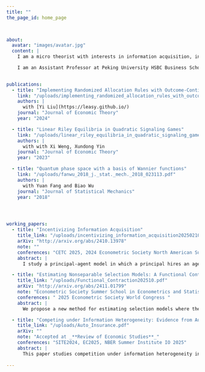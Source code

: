 ```yaml
---
title: ""
the_page_id: home_page
 


about:
  avatar: "images/avatar.jpg"
  content: |
    I am a micro theorist with interests in information acquisition, information design, and mechanism design. I also work on econometrics and empirical IO studies. I got my PhD from Caltech in 2025. My advisors are Omer Tamuz and Luciano Pomatto. My [CV](/uploads/cv.pdf) is here. My email is fanwu@phbs.pku.edu.cn

    I am an Assistant Professor at Peking University HSBC Business School.
 

publications:
  - title: "Implementing Randomized Allocation Rules with Outcome-Contingent Transfer"
    link: "/uploads/implementing_randomized_allocation_rules_with_outcome_contingent_transfer.pdf"
    authors: |
      with [Yi Liu](https://leasy.github.io/)
    journal: "Journal of Economic Theory"
    year: "2024"

  - title: "Linear Riley Equilibria in Quadratic Signaling Games"
    link: "/uploads/linear_riley_equilibria_in_quadratic_signaling_games.pdf"
    authors: |
      with with Xi Weng, Xundong Yin
    journal: "Journal of Economic Theory"
    year: "2023"

  - title: "Quantum phase space with a basis of Wannier functions"
    link: "/uploads/fanwu_2018_j._stat._mech._2018_023113.pdf"
    authors: |
      with Yuan Fang and Biao Wu
    journal: "Journal of Statistical Mechanics"
    year: "2018"




working_papers:
  - title: "Incentivizing Information Acquisition"
    title_link: "/uploads/incentivizing_information_acquisition20250210.pdf"
    arXiv: "http://arxiv.org/abs/2410.13978"
    note: ""
    conferences: "CETC 2025, 2024 Econometric Society North American Summer Meeting"
    abstract: |
      I study a principal-agent model in which a principal hires an agent to collect information about an unknown continuous state. The agent acquires a signal whose distribution is centered around the state, controlling the signal's precision at a cost. The principal observes neither the precision nor the signal, but rather, using transfers that can depend on the state, incentivizes the agent to choose high precision and report the signal truthfully. I identify a sufficient and necessary condition on the agent's information structure which ensures that there exists an optimal transfer with a simple cutoff structure: the agent receives a fixed prize when his prediction is close enough to the state and receives nothing otherwise. This condition is mild and applies to all signal distributions commonly used in the literature.

  - title: "Estimating Nonseparable Selection Models: A Functional Contraction Approach, with Yi Xin"
    title_link: "/uploads/Functional_Contraction202510.pdf"
    arXiv: "http://arxiv.org/abs/2411.01799"
    note: "Econometric Society Summer School in Econometrics and Statistics Best Paper Award"
    conferences: " 2025 Econometric Society World Congress "
    abstract: |
      We propose a new method for estimating selection models where the outcome equation is nonparametric and nonseparable in error terms. We show that, given the selection rule and the observed selected outcome distribution, the potential outcome distribution can be characterized as the fixed point of an operator, and we prove that this operator is a functional contraction. We propose a two-step semiparametric maximum likelihood estimator to jointly estimate the selection model and the potential outcome distribution. The consistency and asymptotic normality of the estimator are established. Our approach performs well in Monte Carlo simulations and is applicable in a variety of empirical settings where only a selected sample of outcomes is observed. Examples include consumer demand models with only transaction prices, auctions with incomplete bid data, and Roy models with data on accepted wages.

  - title: "Competing under Information Heterogeneity: Evidence from Auto Insurance, with Marco Cosconati, Yi Xin, and Yizhou Jin "
    title_link: "/uploads/Auto_Insurance.pdf"
    arXiv: ""
    note: "Accepted at _**Review of Economic Studies**_"
    conferences: "SITE2024, EC2025, NBER Summer Institute IO 2025"
    abstract: |
      This paper studies competition under information heterogeneity in selection markets and examines the impact of public information regulations aimed at reducing information asymmetries between competing firms. We develop a novel model and introduce new empirical strategies to analyze imperfect competition in markets where firms have heterogeneous information about consumers, vary in cost structures, and offer differentiated products. Using data from the Italian auto insurance market, we find substantial differences in the precision of risk ratings across insurers, and those with less accurate risk-rating algorithms tend to have more efficient cost structures. We assess the equilibrium effects of giving firms equal access to aggregated risk information from a centralized bureau. This policy significantly reduces prices by increasing competition, leading to a 15.7% boost in consumer surplus, almost reaching the efficiency benchmark where firms have full knowledge of consumers' true risk. Aggregating information through the bureau favors low-risk consumers and reduces average costs by 12 euros per contract through more efficient insurer-insuree matching.
 
---
```

